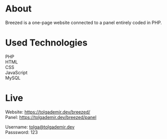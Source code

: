# About

Breezed is a one-page website connected to a panel entirely coded in PHP.

# Used Technologies

PHP<br>
HTML<br>
CSS<br>
JavaScript<br>
MySQL<br>

# Live

Website: https://tolgademir.dev/breezed/ <br>
Panel: https://tolgademir.dev/breezed/panel <br>

Username: tolga@tolgademir.dev <br>
Passsword: 123 <br>
